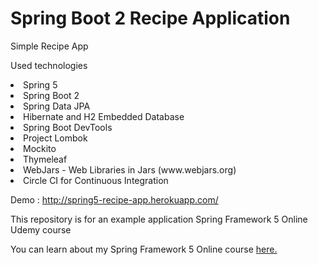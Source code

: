# Spring Boot 2  Recipe Application

Simple Recipe App
 
 Used technologies 
  <li>Spring 5
  <li> Spring Boot 2 
  <li>Spring Data JPA 
  <li> Hibernate and H2 Embedded Database
  <li>Spring Boot DevTools 
  <li>Project Lombok
  <li> Mockito  
  <li>Thymeleaf 
  <li>WebJars - Web Libraries in Jars (www.webjars.org) 
  <li>Circle CI for Continuous Integration

Demo : http://spring5-recipe-app.herokuapp.com/

This repository is for an example application Spring Framework 5 Online Udemy course 

You can learn about my Spring Framework 5 Online course [here.](https://go.springframework.guru/spring-framework-5-online-course)